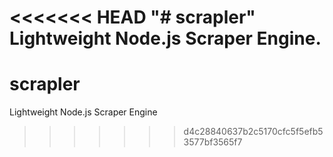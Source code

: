 <<<<<<< HEAD
"# scrapler" 
Lightweight Node.js Scraper Engine.
=======
# scrapler
Lightweight Node.js Scraper Engine
>>>>>>> d4c28840637b2c5170cfc5f5efb53577bf3565f7
